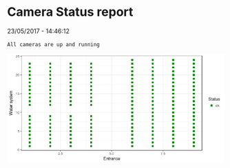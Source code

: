 Camera Status report
================
23/05/2017 - 14:46:12

    All cameras are up and running

![](camreport_files/figure-markdown_github/unnamed-chunk-2-1.png)
